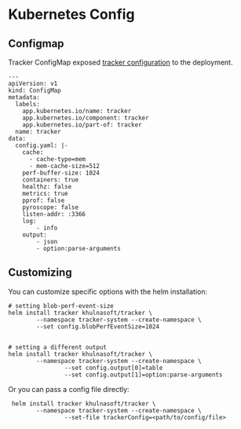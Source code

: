 # Kubernetes Config

## Configmap

Tracker ConfigMap exposed [tracker configuration](https://github.com/khulnasoft-lab/tracker/blob/main/examples/config/global_config.yaml) to the deployment.

```
---
apiVersion: v1
kind: ConfigMap
metadata:
  labels:
    app.kubernetes.io/name: tracker
    app.kubernetes.io/component: tracker
    app.kubernetes.io/part-of: tracker
  name: tracker
data:
  config.yaml: |-
    cache:
      - cache-type=mem
      - mem-cache-size=512
    perf-buffer-size: 1024
    containers: true
    healthz: false
    metrics: true
    pprof: false
    pyroscope: false
    listen-addr: :3366
    log:
        - info
    output:
        - json
        - option:parse-arguments
```

## Customizing

You can customize specific options with the helm installation:

```
# setting blob-perf-event-size
helm install tracker khulnasoft/tracker \
        --namespace tracker-system --create-namespace \
        --set config.blobPerfEventSize=1024


# setting a different output
helm install tracker khulnasoft/tracker \
        --namespace tracker-system --create-namespace \
				--set config.output[0]=table
				--set config.output[1]=option:parse-arguments
```

Or you can pass a config file directly:

```
 helm install tracker khulnasoft/tracker \
        --namespace tracker-system --create-namespace \
				--set-file trackerConfig=<path/to/config/file>
```
